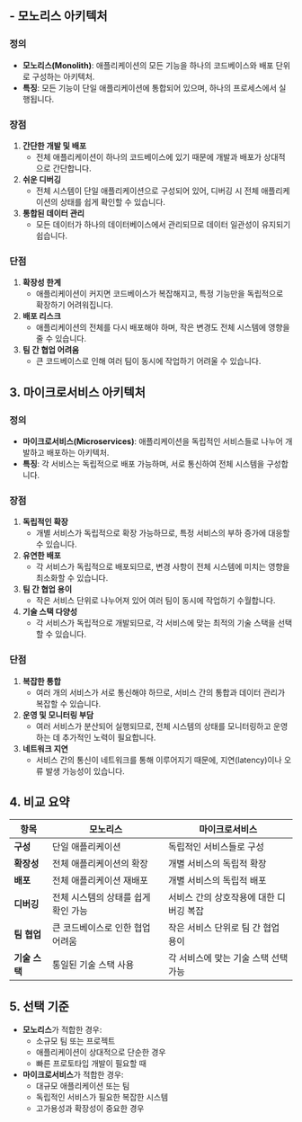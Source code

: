 




## - 모노리스 아키텍처

### 정의

- **모노리스(Monolith)**: 애플리케이션의 모든 기능을 하나의 코드베이스와 배포 단위로 구성하는 아키텍처.
- **특징**: 모든 기능이 단일 애플리케이션에 통합되어 있으며, 하나의 프로세스에서 실행됩니다.

### 장점

1. **간단한 개발 및 배포**
    - 전체 애플리케이션이 하나의 코드베이스에 있기 때문에 개발과 배포가 상대적으로 간단합니다.
2. **쉬운 디버깅**
    - 전체 시스템이 단일 애플리케이션으로 구성되어 있어, 디버깅 시 전체 애플리케이션의 상태를 쉽게 확인할 수 있습니다.
3. **통합된 데이터 관리**
    - 모든 데이터가 하나의 데이터베이스에서 관리되므로 데이터 일관성이 유지되기 쉽습니다.

### 단점

1. **확장성 한계**
    - 애플리케이션이 커지면 코드베이스가 복잡해지고, 특정 기능만을 독립적으로 확장하기 어려워집니다.
2. **배포 리스크**
    - 애플리케이션의 전체를 다시 배포해야 하며, 작은 변경도 전체 시스템에 영향을 줄 수 있습니다.
3. **팀 간 협업 어려움**
    - 큰 코드베이스로 인해 여러 팀이 동시에 작업하기 어려울 수 있습니다.

## 3. 마이크로서비스 아키텍처

### 정의

- **마이크로서비스(Microservices)**: 애플리케이션을 독립적인 서비스들로 나누어 개발하고 배포하는 아키텍처.
- **특징**: 각 서비스는 독립적으로 배포 가능하며, 서로 통신하여 전체 시스템을 구성합니다.

### 장점

1. **독립적인 확장**
    - 개별 서비스가 독립적으로 확장 가능하므로, 특정 서비스의 부하 증가에 대응할 수 있습니다.
2. **유연한 배포**
    - 각 서비스가 독립적으로 배포되므로, 변경 사항이 전체 시스템에 미치는 영향을 최소화할 수 있습니다.
3. **팀 간 협업 용이**
    - 작은 서비스 단위로 나누어져 있어 여러 팀이 동시에 작업하기 수월합니다.
4. **기술 스택 다양성**
    - 각 서비스가 독립적으로 개발되므로, 각 서비스에 맞는 최적의 기술 스택을 선택할 수 있습니다.

### 단점

1. **복잡한 통합**
    - 여러 개의 서비스가 서로 통신해야 하므로, 서비스 간의 통합과 데이터 관리가 복잡할 수 있습니다.
2. **운영 및 모니터링 부담**
    - 여러 서비스가 분산되어 실행되므로, 전체 시스템의 상태를 모니터링하고 운영하는 데 추가적인 노력이 필요합니다.
3. **네트워크 지연**
    - 서비스 간의 통신이 네트워크를 통해 이루어지기 때문에, 지연(latency)이나 오류 발생 가능성이 있습니다.

## 4. 비교 요약

|항목|모노리스|마이크로서비스|
|---|---|---|
|**구성**|단일 애플리케이션|독립적인 서비스들로 구성|
|**확장성**|전체 애플리케이션의 확장|개별 서비스의 독립적 확장|
|**배포**|전체 애플리케이션 재배포|개별 서비스의 독립적 배포|
|**디버깅**|전체 시스템의 상태를 쉽게 확인 가능|서비스 간의 상호작용에 대한 디버깅 복잡|
|**팀 협업**|큰 코드베이스로 인한 협업 어려움|작은 서비스 단위로 팀 간 협업 용이|
|**기술 스택**|통일된 기술 스택 사용|각 서비스에 맞는 기술 스택 선택 가능|

## 5. 선택 기준

- **모노리스**가 적합한 경우:
    - 소규모 팀 또는 프로젝트
    - 애플리케이션이 상대적으로 단순한 경우
    - 빠른 프로토타입 개발이 필요할 때
- **마이크로서비스**가 적합한 경우:
    - 대규모 애플리케이션 또는 팀
    - 독립적인 서비스가 필요한 복잡한 시스템
    - 고가용성과 확장성이 중요한 경우
